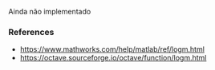 Ainda não implementado

### References

- https://www.mathworks.com/help/matlab/ref/logm.html
- https://octave.sourceforge.io/octave/function/logm.html
